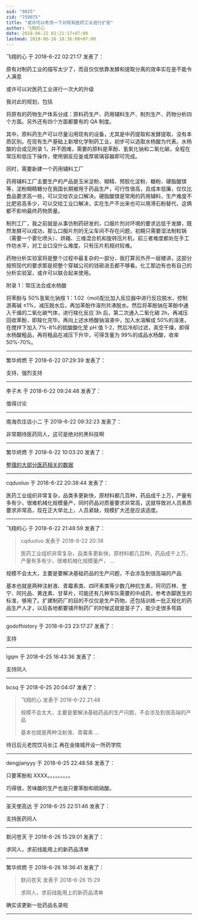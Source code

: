 ```yaml
---
aid: "9025"
zid: "759075"
title: "或许可以考虑一下对现有医药工业进行扩张"
author: 飞翔的心
date: 2018-06-22 02:21:17+07:00
lastmod: 2018-06-26 18:36:00+07:00
---
```


飞翔的心 于 2018-6-22 02:21:17 发表了：

原有对制药工业的描写太少了，而且仅仅依靠发酵和提取分离的效率实在是不能令人满意

或许可以对医药工业进行一次大的升级

我对此的规划，包括

将原有的药物生产体系分成：原料药生产、药用辅料生产、制剂生产、药物分析四个方面。另外还有四个方面都要有的 QA 制度。

其中，原料药生产可以尽量沿用现有的设备，尤其是中药提取和发酵提取，没有本质区别。在现有生产基础上新增化学制药工业，初步可以选取水杨酸为代表。水杨酸的合成见附录 1，并不困难，需要的原料是苯酚、氢氧化钠和二氧化碳，全程在常压和低压下操作，使用钢反应釜或厚玻璃容器即可完成。

同时，需要新建一个药用辅料工厂

药用辅料工厂主要生产的产品是玉米淀粉、糊精、预胶化淀粉、糖粉、硬脂酸镁等，淀粉糊精糖分在我国长期被用于药品生产，可行性很高，且成本低廉，仅仅比食品要求高一些，可以交给农业口解决。硬脂酸镁是常用的药用辅料，生产难度不比肥皂高多少，可以交给工业口解决，实在生产不出来也可以用滑石粉替代，这俩都不影响最终药物质量。

制剂工厂，我之前就是从事仿制药研发的，口服片剂对环境的要求远低于发酵，既然发酵可以成功，那么口服片剂的无尘车间不存在问题，初期只需要湿法制粒锅（需要一个雾化喷头）、烘箱、三维混合机和旋转压片机，前三者难度都处在手工作坊水平，对工业口没什么难度，只有压片机相对较难。

药物分析实验室将是整个过程中最复杂的一部分，我打算另外开一层楼讲，这部分按照现代的要求那是把整个穿越公司的钱砸进去都不够看。化工那边有也有自己的分析实验室，或许可以联合起来使用。

附录 1：常压法合成水杨酸

将苯酚与 50%氢氧化钠按 1：1.02（mol)配比加入反应器中进行反应脱水，控制游离碱 ≤1%，减压脱水后，再加苯酚作溶剂共沸脱水。然后将苯酚钠在苯酚中通入干燥的二氧化碳气体，进行羧化反应 3h 后，第二次通入二氧化碳 2h，再减压回收苯酚，即羧化完毕。再向上述水杨酸钠溶液中，加入水溶解成 50%的溶液，在搅拌下加入 7%-8%的硫酸酸化至 pH 值 1-2，然后冷却过滤，真空干燥，即得水杨酸粗品，再将粗品在减压下升华，可得含量为 99%的成品水杨酸，收率 50%-70%。

---

繁华烬燃 于 2018-6-22 07:29:39 发表了：

支持，强烈支持

---

李子木 于 2018-6-22 09:24:48 发表了：

值得讨论

---

南海农庄店小二 于 2018-6-22 09:32:23 发表了：

非常期待医药同人，这可是绝对的黑科技啊

---

繁华烬燃 于 2018-6-22 10:03:20 发表了：

[整理的大部分医药相关的数据](http://bbs.northdy.com/forum.php?mod=redirect&goto=findpost&ptid=713919&pid=11758796&fromuid=108591)

---

cqduoluo 于 2018-6-22 20:38:44 发表了：

医药工业组织非常复杂，品类多更新快，原材料都几百种，药品成千上万，产量有多有少，很难机械化规模量产，同时药品对质量要求非常高，这就导致对人员素质要求非常高，现在正大举北上，人员紧缺，规模扩大还是应该适度。

---

飞翔的心 于 2018-6-22 21:48:59 发表了：

> cqduoluo 发表于 2018-6-22 20:38
>
> 医药工业组织非常复杂，品类多更新快，原材料都几百种，药品成千上万，产量有多有少，很难机械化规模量产， ...

规模不会太大，主要是要解决基础药品的生产问题，不会涉及到很高端的产品

基本也就是两种注射液、青霉素类、四环素类等少数几种抗生素，阿司匹林、奎宁、阿托品、黄连素、甘草片，可能还有几种军队需要的中成药，参考赤脚医生的标准，够用了。扩建制药厂的目的不仅仅是生产药物，还包括训练一批正规化的药品生产人才，以后各地都要铺开制药厂的时候这就是苗子了，能少走很多弯路

---

godofhistory 于 2018-6-23 23:17:27 发表了：

支持

---

lgqm 于 2018-6-25 16:43:36 发表了：

支持同人

---

bcsq 于 2018-6-25 20:04:07 发表了：

> 飞翔的心 发表于 2018-6-22 21:48
>
> 规模不会太大，主要是要解决基础药品的生产问题，不会涉及到很高端的产品
>
> 基本也就是两种注射液、青霉素 ...

待日后元老院饮马长江 再在金陵城开设一所药学院

---

dengjianyyy 于 2018-6-25 22:48:58 发表了：

只要苯酚和 XXXX。。。。。。。。。

巧得很，苦味酸的生产也是只要苯酚和硫硝酸。

---

圣天使高达 于 2018-6-25 22:51:46 发表了：

支持医药同人

---

默问苍天 于 2018-6-26 15:29:01 发表了：

求同人，求前线能用上的新药品清单

---

繁华烬燃 于 2018-6-26 18:36:41 发表了：

> 默问苍天 发表于 2018-6-26 15:29
>
> 求同人，求前线能用上的新药品清单

确实该更新一批药品名录啦

---
